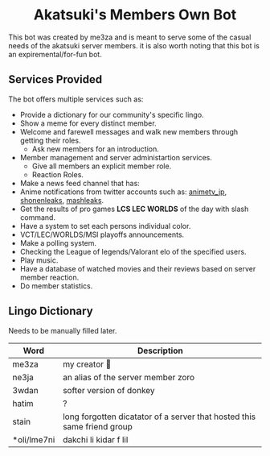 <h1 align="center"><strong>Akatsuki's Members Own Bot</strong></h1>

This bot was created by me3za and is meant to serve some of the casual needs of the akatsuki server members. it is also worth noting that this bot is an expiremental/for-fun bot.

## **Services Provided**

The bot offers multiple services such as:

- Provide a dictionary for our community's specific lingo.
- Show a meme for every distinct member.
- Welcome and farewell messages and walk new members through getting their roles.
  - Ask new members for an introduction.
- Member management and server administartion services.
  - Give all members an explicit member role.
  - Reaction Roles.
- Make a news feed channel that has:
 - Anime notifications from twitter accounts such as: [animetv_jp](https://twitter.com/animetv_jp), [shonenleaks](https://twitter.com/shonenleaks), [mashleaks](https://twitter.com/mashleaks).
- Get the results of pro games **LCS LEC WORLDS** of the day with slash command.
- Have a system to set each persons individual color.
 - VCT/LEC/WORLDS/MSI playoffs announcements.
- Make a polling system.
- Checking the League of legends/Valorant elo of the specified users.
- Play music.
- Have a database of watched movies and their reviews based on server member reaction.
- Do member statistics.

## **Lingo Dictionary**

Needs to be manually filled later.

|Word|Description|
|---|---|
|me3za|my creator 🥺|
|ne3ja|an alias of the server member zoro|
|3wdan|softer version of donkey|
|hatim|?|
|stain|long forgotten dicatator of a server that hosted this same friend group|
|\*oli/lme7ni|dakchi li kidar f lil|
